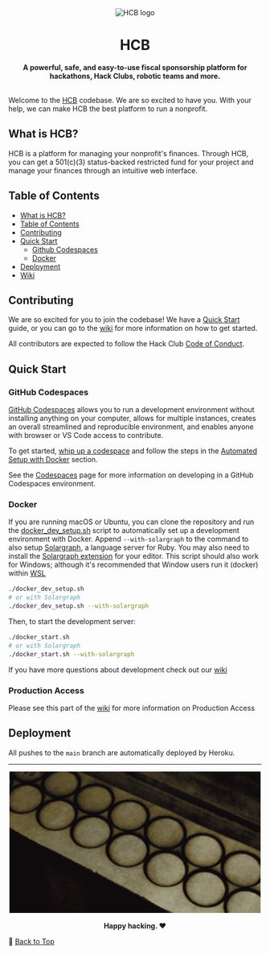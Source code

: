 <div align="center">
  <picture>
    <source media="(prefers-color-scheme: dark)" srcset="https://cloud-djxhgxve6-hack-club-bot.vercel.app/0hcb-icon-icon-dark_1_.png">
    <img src="https://cloud-5yru8jas0-hack-club-bot.vercel.app/0logo-512.png" width="126" alt="HCB logo">
  </picture>
  <h1>HCB</h1>
  <strong>A powerful, safe, and easy-to-use fiscal sponsorship platform for hackathons, Hack Clubs, robotic teams and more.</strong>
</div>
<br>

Welcome to the [HCB](https://hackclub.com/hcb/) codebase. We are so excited to have you. With your help, we can make HCB the best platform to run a nonprofit.

## What is HCB?

HCB is a platform for managing your nonprofit's finances. Through HCB, you can get a 501(c)(3) status-backed restricted fund for your project and manage your finances through an intuitive web interface.

## Table of Contents

- [What is HCB?](#what-is-hcb)
- [Table of Contents](#table-of-contents)
- [Contributing](#contributing)
- [Quick Start](#quick-start)
  - [Github Codespaces](#github-codespaces)
  - [Docker](#docker)
- [Deployment](#deployment)
- [Wiki](https://github.com/hackclub/hcb/wiki)

## Contributing

We are so excited for you to join the codebase! We have a [Quick Start](#quick-start) guide, or you can go to the [wiki](https://github.com/hackclub/hcb/wiki) for more information on how to get started.

All contributors are expected to follow the Hack Club [Code of Conduct](https://hackclub.com/conduct).

## Quick Start

### GitHub Codespaces

[GitHub Codespaces](https://docs.github.com/en/codespaces) allows you to run a development environment without installing anything on your computer, allows for multiple instances, creates an overall streamlined and reproducible environment, and enables anyone with browser or VS Code access to contribute.

To get started, [whip up a codespace](https://docs.github.com/en/codespaces/getting-started/quickstart) and follow the steps in the [Automated Setup with Docker](#automated-setup-with-docker) section.

See the [Codespaces](./Codespaces.md) page for more information on developing in a GitHub Codespaces environment.

### Docker

If you are running macOS or Ubuntu, you can clone the repository and run the [docker_dev_setup.sh](./docker_dev_setup.sh) script to automatically set up a development environment with Docker. Append `--with-solargraph` to the command to also setup [Solargraph](https://solargraph.org), a language server for Ruby. You may also need to install the [Solargraph extension](https://github.com/castwide/solargraph#using-solargraph) for your editor. This script should also work for Windows; although it's recommended that Window users run it (docker) within [WSL](https://learn.microsoft.com/en-us/windows/wsl/install)

```bash
./docker_dev_setup.sh
# or with Solargraph
./docker_dev_setup.sh --with-solargraph
```

Then, to start the development server:

```bash
./docker_start.sh
# or with Solargraph
./docker_start.sh --with-solargraph
```

If you have more questions about development check out our [wiki](https://github.com/hackclub/hcb/wiki)

### Production Access

Please see this part of the [wiki](https://github.com/hackclub/hcb/wiki/Development/#production-access) for more information on Production Access

## Deployment

All pushes to the `main` branch are automatically deployed by Heroku.

---

<div align="center">
<img src="./hcb_laser.gif" alt="Laser engraving of the HCB logo" width="500">
<br>
<p><strong>Happy hacking. ❤️</strong></p>
</div>

🔼 [Back to Top](#readme)
